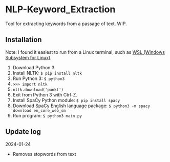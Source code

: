 # NLP-Keyword_Extraction

Tool for extracting keywords from a passage of text. WIP.

## Installation
Note: I found it easiest to run from a Linux terminal, such as [WSL (Windows Subsystem for Linux)](https://learn.microsoft.com/en-us/windows/wsl/install).

1. Download Python 3.
2. Install NLTK: `$ pip install nltk`
3. Run Python 3: `$ python3`
4. `>>> import nltk`
5. `nltk.download('punkt')`
6. Exit from Python 3 with Ctrl-Z.
7. Install SpaCy Python module: `$ pip install spacy`
8. Download SpaCy English language package: `$ python3 -m spacy download en_core_web_sm`
9. Run program: `$ python3 main.py`

## Update log
2024-01-24
- Removes stopwords from text
